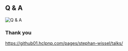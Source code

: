 ## Q & A

![Q & A](../shared/MonkeyBusiness.png)

### Thank you

https://github01.hclpnp.com/pages/stephan-wissel/talks/
